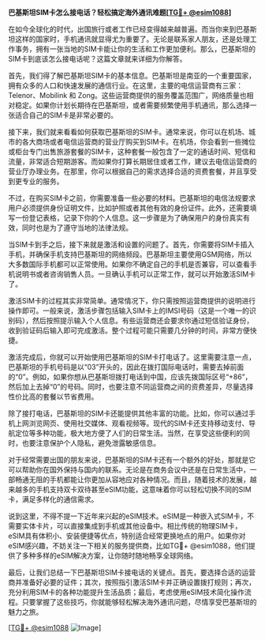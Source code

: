 **巴基斯坦SIM卡怎么接电话？轻松搞定海外通讯难题[[TG💪+ @esim1088](https://t.me/s/esim1088)]**

在如今全球化的时代，出国旅行或者工作已经变得越来越普遍。而当你来到巴基斯坦这样的国家时，手机通讯就显得尤为重要了。无论是联系家人朋友，还是处理工作事务，拥有一张当地的SIM卡能让你的生活和工作更加便利。那么，巴基斯坦的SIM卡到底该怎么接电话呢？这篇文章就来详细为你解答。

首先，我们得了解巴基斯坦SIM卡的基本信息。巴基斯坦是南亚的一个重要国家，拥有众多的人口和快速发展的通信行业。在这里，主要的电信运营商有三家：Telenor、Mobilink 和 Zong。这些运营商提供的服务覆盖范围广，网络质量也相对稳定。如果你计划长期待在巴基斯坦，或者需要频繁使用手机通讯，那么选择一张适合自己的SIM卡是非常必要的。

接下来，我们就来看看如何获取巴基斯坦的SIM卡。通常来说，你可以在机场、城市的各大商场或者电信运营商的营业厅购买到SIM卡。在机场，你会看到一些摊位或柜台专门出售旅游套餐的SIM卡，这种套餐一般包含了一定的通话时间、短信和流量，非常适合短期游客。而如果你打算长期居住或者工作，建议去电信运营商的营业厅办理业务。在那里，你可以根据自己的需求选择合适的资费套餐，并且享受到更专业的服务。

不过，在购买SIM卡之前，你需要准备一些必要的材料。巴基斯坦的电信法规要求用户必须提供身份证明文件，比如护照或者其他有效的身份证件。此外，还需要填写一份登记表格，记录下你的个人信息。这一步骤是为了确保用户的身份真实有效，同时也是为了遵守当地的法律法规。

当SIM卡到手之后，接下来就是激活和设置的问题了。首先，你需要将SIM卡插入手机，并确保手机支持巴基斯坦的网络频段。巴基斯坦主要使用GSM网络，所以大多数国际手机都可以正常使用。如果你不确定自己的手机是否兼容，可以查看手机说明书或者咨询销售人员。一旦确认手机可以正常工作，就可以开始激活SIM卡了。

激活SIM卡的过程其实非常简单。通常情况下，你只需按照运营商提供的说明进行操作即可。一般来说，激活步骤包括输入SIM卡上的IMSI号码（这是一个唯一的识别码），然后按照提示输入个人信息。有些运营商还会要求你通过短信验证身份，收到验证码后输入即可完成激活。整个过程可能只需要几分钟的时间，非常方便快捷。

激活完成后，你就可以开始使用巴基斯坦的SIM卡打电话了。这里需要注意一点，巴基斯坦的手机号码是以“03”开头的，因此在拨打国际电话时，需要去掉前面的“0”。例如，如果你想从巴基斯坦拨打电话到中国，应该先拨国际区号“+86”，然后加上去掉“0”的号码。同时，也要注意不同运营商之间的资费差异，尽量选择性价比高的套餐以节省费用。

除了接打电话，巴基斯坦的SIM卡还能提供其他丰富的功能。比如，你可以通过手机上网浏览网页、使用社交媒体、观看视频等。现代的SIM卡还支持移动支付、导航定位等多种功能，极大地方便了人们的日常生活。当然，在享受这些便利的同时，也要注意保护个人隐私，避免泄露敏感信息。

对于经常需要出国的朋友来说，巴基斯坦的SIM卡还有一个额外的好处，那就是它可以帮助你在国外保持与国内的联系。无论是在商务会议中还是在日常生活中，一部畅通无阻的手机都能让你更加从容地应对各种情况。而且，随着技术的发展，越来越多的手机支持双卡双待甚至eSIM功能，这意味着你可以轻松切换不同的SIM卡，满足多样化的通信需求。

说到这里，不得不提一下近年来兴起的eSIM技术。eSIM是一种嵌入式SIM卡，不需要实体卡片，可以直接集成到手机或其他设备中。相比传统的物理SIM卡，eSIM具有体积小、安装便捷等优点，特别适合经常更换地点的用户。如果你对eSIM感兴趣，不妨关注一下相关的服务提供商，比如TG💪+ @esim1088，他们提供了多种多样的eSIM解决方案，让你随时随地畅享全球网络。

最后，让我们总结一下巴基斯坦SIM卡接电话的关键点。首先，要选择合适的运营商并准备好必要的证件；其次，按照指引激活SIM卡并正确设置拨打规则；再次，充分利用SIM卡的各种功能提升生活品质；最后，考虑使用eSIM技术简化操作流程。只要掌握了这些技巧，你就能够轻松解决海外通讯问题，尽情享受巴基斯坦的魅力之旅。

[[TG💪+ @esim1088](https://t.me/s/esim1088) ![Image](https://i.postimg.cc/4NQfJmqS/Snipaste-2025-05-13-00-14-12.png)]